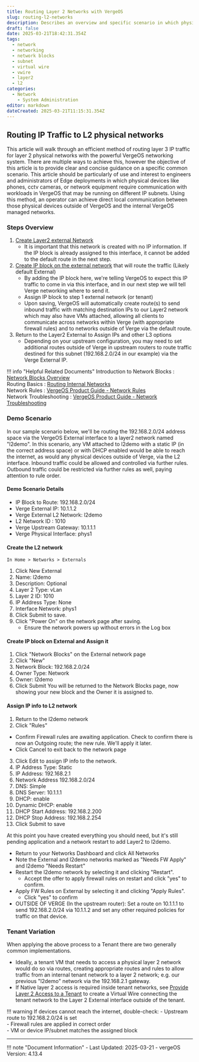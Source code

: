 ```yaml
---
title: Routing Layer 2 Networks with VergeOS
slug: routing-l2-networks
description: Describes an overview and specific scenario in which physical devices are routed via Layer 3 Verge networks.
draft: false
date: 2025-03-21T18:42:31.354Z
tags:
  - network
  - networking
  - network blocks
  - subnet
  - virtual wire
  - vwire
  - layer2
  - l2
categories:
  - Network
	- System Administration
editor: markdown
dateCreated: 2025-03-21T11:15:31.354Z
---
```

## Routing IP Traffic to L2 physical networks
This article will walk through an efficient method of routing layer 3 IP traffic for layer 2 physical networks with the powerful VergeOS networking system. There are multiple ways to achieve this, however the objective of this article is to provide clear and concise guidance on a specific common scenario. This article should be particularly of use and interest to engineers and administrators of Edge deployments in which physical devices like phones, cctv cameras, or network equipment require communication with workloads in VergeOS that may be running on different IP subnets. Using this method, an operator can achieve direct local communication between those physical devices outside of VergeOS and the internal VergeOS managed networks.
    
### Steps Overview
1. [Create Layer2 external Network](/knowledge-base/network-blocks/)
	- It is important that this network is created with no IP information. If the IP block is already assigned to this interface, it cannot be added to the default route in the next step.
2. [Create IP block on the external network](/knowledge-base/network-blocks/?h=block#creating-a-network-block) that will route the traffic (Likely default External)
	- By adding the IP block here, we're telling VergeOS to expect this IP traffic to come in via this interface, and in our next step we will tell Verge networking where to send it.
	- Assign IP block to step 1 external network (or tenant)
	- Upon saving, VergeOS will automatically create route(s) to send inbound traffic with matching destination IPs to our Layer2 network which may also have VMs attached, allowing all clients to communicate across networks within Verge (with appropriate firewall rules) and to networks outside of Verge via the default route.
3. Return to the Layer2 External to Assign IPs and other L3 options
    - Depending on your upstream configuration, you may need to set additional routes outside of Verge in upstream routers to route traffic destined for this subnet (192.168.2.0/24 in our example) via the Verge External IP.

!!! info "Helpful Related Documents"
	Introduction to Network Blocks : [Network Blocks Overview](/knowledge-base/network-blocks/) <br>
	Routing Basics : [Routing Internal Networks](/knowledge-base/routing-internal-networks/) <br>
    Network Rules : [VergeOS Product Guide - Network Rules](/product-guide/networks/network-rules/) <br>
    Network Troubleshooting : [VergeOS Product Guide - Network Troubleshooting](/product-guide/networks/net-troubleshooting/)

### Demo Scenario
In our sample scenario below, we'll be routing the 192.168.2.0/24 address space via the VergeOS External interface to a layer2 network named "l2demo". In this scenario, any VM attached to l2demo with a static IP (in the correct address space) or with DHCP enabled would be able to reach the internet, as would any physical devices outside of Verge, via the L2 interface. Inbound traffic could be allowed and controlled via further rules. Outbound traffic could be restricted via further rules as well, paying attention to rule order.

#### Demo Scenario Details
- IP Block to Route: 192.168.2.0/24
- Verge External IP: 10.1.1.2
- Verge External L2 Network: l2demo
- L2 Network ID : 1010
- Verge Upstream Gateway: 10.1.1.1
- Verge Physical Interface: phys1

#### Create the L2 network
	In Home > Networks > Externals
1. Click New External
2. Name: l2demo
3. Description: Optional
4. Layer 2 Type: vLan
5. Layer 2 ID: 1010
6. IP Address Type: None
7. Interface Network: phys1
8. Click Submit to save.
9. Click "Power On" on the network page after saving. 
   - Ensure the network powers up without errors in the Log box
    
#### Create IP block on External and Assign it
1. Click "Network Blocks" on the External network page
2.  Click "New"
3.  Network Block: 192.168.2.0/24
4.  Owner Type: Network
5.  Owner: l2demo
6.  Click Submit
You will be returned to the Network Blocks page, now showing your new block and the Owner it is assigned to.
    
#### Assign IP info to L2 network
1. Return to the l2demo network
2. Click "Rules"
  - Confirm Firewall rules are awaiting application. Check to confirm there is now an Outgoing route; the new rule. We'll apply it later.
  - Click Cancel to exit back to the network page
3. Click Edit to assign IP info to the network.
4. IP Address Type: Static
5. IP Address: 192.168.2.1
6. Network Address 192.168.2.0/24
7. DNS: Simple
8. DNS Server: 10.1.1.1
9. DHCP: enable
10. Dynamic DHCP: enable
11. DHCP Start Address: 192.168.2.200
12. DHCP Stop Address: 192.168.2.254
13. Click Submit to save

At this point you have created everything you should need, but it's still pending application and a network restart to add Layer2 to l2demo.
- Return to your Networks Dashboard and click All Networks
- Note the External and l2demo networks marked as "Needs FW Apply" and l2demo "Needs Restart"
- Restart the l2demo network by selecting it and clicking "Restart".
  - Accept the offer to apply firewall rules on restart and click "yes" to confirm.
- Apply FW Rules on External by selecting it and clicking "Apply Rules".
  - Click "yes" to confirm
- OUTSIDE OF VERGE (In the upstream router): Set a route on 10.1.1.1 to send 192.168.2.0/24 via 10.1.1.2 and set any other required policies for traffic on that device.

### Tenant Variation
When applying the above process to a Tenant there are two generally common implementations. 

- Ideally, a tenant VM that needs to access a physical layer 2 network would do so via routes, creating appropriate routes and rules to allow traffic from an internal tenant network to a layer 2 network; e.g. our previous "l2demo" network via the 192.168.2.1 gateway. 
- If Native layer 2 access is required inside tenant networks, see [Provide Layer 2 Access to a Tenant](/knowledge-base/provide-layer2-to-tenant/) to create a Virtual Wire connecting the tenant network to the Layer 2 External interface outside of the tenant. 
  
!!! warning
	If devices cannot reach the internet, double-check:
	- Upstream route to 192.168.2.0/24 is set <br>
	- Firewall rules are applied in correct order <br>
	- VM or device IP/subnet matches the assigned block <br>

---

!!! note "Document Information"
    - Last Updated: 2025-03-21
    - vergeOS Version: 4.13.4
